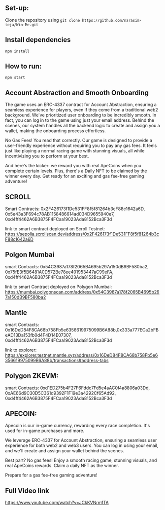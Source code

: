 ## Set-up:
Clone the repository using `git clone https://github.com/narasim-teja/Win-Me.git`

## Install dependencies
`npm install`
## How to run: 

`npm start`

## Account Abstraction and Smooth Onboarding

The game uses an ERC-4337 contract for Account Abstraction, ensuring a seamless experience for players, even if they come from a traditional web2 background. We've prioritized user onboarding to be incredibly smooth. In fact, you can log in to the game using just your email address. Behind the scenes, our system handles all the backend logic to create and assign you a wallet, making the onboarding process effortless.

No Gas Fees! You read that correctly. Our game is designed to provide a user-friendly experience without requiring you to pay any gas fees. It feels just like playing a normal racing game with stunning visuals, all while incentivizing you to perform at your best.

And here's the kicker: we reward you with real ApeCoins when you complete certain levels. Plus, there's a Daily NFT to be claimed by the winner every day. Get ready for an exciting and gas fee-free gaming adventure!


## SCROLL
Smart Contracts: 0x2F426173f1De531FF8f5f81264b3cF88c1642a6D, 0x5e43a3F694c78AB1158486614ad034D9655940e7, 0xd4ff4462A6B3875F4FCaa19023Ada8152Bca3F3d

link to smart contract deployed on Scroll Testnet: https://sepolia.scrollscan.dev/address/0x2F426173f1De531FF8f5f81264b3cF88c1642a6D

## Polgon Mumbai 
smart Contracts: 0x54C3987a178f2065B4695b297a150dB9BF580ba2, 0x75fE3f5B6481A0D572Be78ee401953447aC99eFA, 0xd4ff4462A6B3875F4FCaa19023Ada8152Bca3F3d

link to smart Contract deployed on Polygon Mumbai: https://mumbai.polygonscan.com/address/0x54C3987a178f2065B4695b297a150dB9BF580ba2




## Mantle 
smart Contracts: 0x16DeD84F8CA68b758Fb5e6356619975099B6A88b,0x333a777ECa2bFBeAD13Da153fb0d4F4D14E07307, 0xd4ff4462A6B3875F4FCaa19023Ada8152Bca3F3d

link to explorer: https://explorer.testnet.mantle.xyz/address/0x16DeD84F8CA68b758Fb5e6356619975099B6A88b/transactions#address-tabs


## Polygon ZKEVM:
smart Contracts: 0xd1ED275b4F27F6Fddc7Fd5e4aAC0f4a8806a03Dd, 0xAE66d9C30D5C361d9392F1F19e3a4292Cf65Ad92, 
0xd4ff4462A6B3875F4FCaa19023Ada8152Bca3F3d


## APECOIN:
Apecoin is our in-game currency, rewarding every race completion. It's used for in-game purchases and more.

We leverage ERC-4337 for Account Abstraction, ensuring a seamless user experience for both web2 and web3 users. You can log in using your email, and we'll create and assign your wallet behind the scenes.

Best part? No gas fees! Enjoy a smooth racing game, stunning visuals, and real ApeCoins rewards. Claim a daily NFT as the winner.

Prepare for a gas fee-free gaming adventure!



## Full Video link
https://www.youtube.com/watch?v=JCkKVNrm1TA



